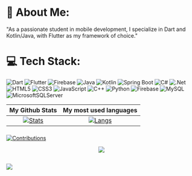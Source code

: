 # 💫 About Me:
"As a passionate student in mobile development, I specialize in Dart and Kotlin/Java, with Flutter as my framework of choice."
# 💻 Tech Stack:
![Dart](https://img.shields.io/badge/dart-%230175C2.svg?style=for-the-badge&logo=dart&logoColor=white) ![Flutter](https://img.shields.io/badge/Flutter-%2302569B.svg?style=for-the-badge&logo=Flutter&logoColor=white) ![Firebase](https://img.shields.io/badge/firebase-%23039BE5.svg?style=for-the-badge&logo=firebase) ![Java](https://img.shields.io/badge/java-%23ED8B00.svg?style=for-the-badge&logo=openjdk&logoColor=white) ![Kotlin](https://img.shields.io/badge/kotlin-%237F52FF.svg?style=for-the-badge&logo=kotlin&logoColor=white) ![Spring Boot](https://img.shields.io/badge/Spring%20Boot-%236DB33F.svg?style=for-the-badge&logo=springboot&logoColor=white) ![C#](https://img.shields.io/badge/c%23-%23239120.svg?style=for-the-badge&logo=csharp&logoColor=white) ![.Net](https://img.shields.io/badge/.NET-5C2D91?style=for-the-badge&logo=.net&logoColor=white) ![HTML5](https://img.shields.io/badge/html5-%23E34F26.svg?style=for-the-badge&logo=html5&logoColor=white) ![CSS3](https://img.shields.io/badge/css3-%231572B6.svg?style=for-the-badge&logo=css3&logoColor=white) ![JavaScript](https://img.shields.io/badge/javascript-%23323330.svg?style=for-the-badge&logo=javascript&logoColor=%23F7DF1E) ![C++](https://img.shields.io/badge/c++-%2300599C.svg?style=for-the-badge&logo=c%2B%2B&logoColor=white)  ![Python](https://img.shields.io/badge/python-3670A0?style=for-the-badge&logo=python&logoColor=ffdd54)  ![Firebase](https://img.shields.io/badge/firebase-a08021?style=for-the-badge&logo=firebase&logoColor=ffcd34) ![MySQL](https://img.shields.io/badge/mysql-4479A1.svg?style=for-the-badge&logo=mysql&logoColor=white) ![MicrosoftSQLServer](https://img.shields.io/badge/Microsoft%20SQL%20Server-CC2927?style=for-the-badge&logo=microsoft%20sql%20server&logoColor=white)


  
| My Github Stats             | My most used languages |
:-:|:-:
[![Stats](https://acedev003-readme-stats.vercel.app/api?username=alexcao194&show_icons=true&theme=radical&count_private=true&hide=issues,contribs)](https://github.com/alexcao194)|[![Langs](https://acedev003-readme-stats.vercel.app/api/top-langs/?username=alexcao194&layout=compact&theme=radical&hide=c%2b%2b,c,HTML,CMake,Batchfile,VBscript,autoit)](https://github.com/alexcao194)
</table>
  </div>

###
[![Contributions](https://fabianocouto-activity-graph.vercel.app/graph/?username=alexcao194&theme=react-dark)](https://github.com/alexcao194)

<div align="center">
  <image src="cat.gif">
</div>


## ![](https://komarev.com/ghpvc/?username=alexcao194&color=238dd9&style=flat&label=VIEWS)

  


<!-- Proudly created with GPRM ( https://gprm.itsvg.in ) -->
